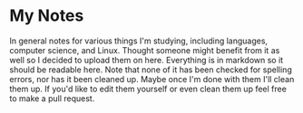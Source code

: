 # My Notes

In general notes for various things I'm studying, including languages, computer science, and Linux.
Thought someone might benefit from it as well so I decided to upload them on here.
Everything is in markdown so it should be readable here.
Note that none of it has been checked for spelling errors, nor has it been cleaned up. Maybe once I'm done with them I'll clean them up.
If you'd like to edit them yourself or even clean them up feel free to make a pull request.
